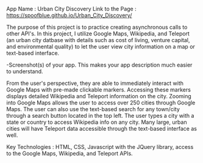 App Name : Urban City Discovery
Link to the Page : https://spoofblue.github.io/Urban_City_Discovery/ 

The purpose of this project is to practice creating asynchronous calls to other API's.  In this project, I utilize Google Maps, Wikipedia, and Teleport (an urban city datbase with details such as cost of living, venture capital, and environmental quality) to let the user view city information on a map or text-based interface.

-Screenshot(s) of your app. This makes your app description much easier to understand.

From the user's perspective, they are able to immediately interact with Google Maps with pre-made clickable markers.  Accessing these markers displays detailed Wikipedia and Teleport information on the city.  Zooming into Google Maps allows the user to access over 250 cities through Google Maps.  The user can also use the text-based search for any town/city through a search button located in the top left.  The user types a city with a state or country to access Wikipedia info on any city.  Many large, urban cities will have Teleport data accessible through the text-based interface as well.

Key Technologies : HTML, CSS, Javascript with the JQuery library, access to the Google Maps, Wikipedia, and Teleport APIs.
